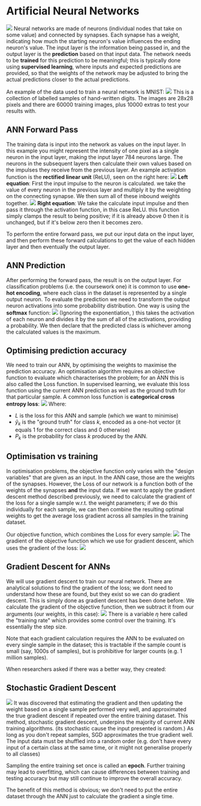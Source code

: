 # Artificial Neural Networks
![](Pasted%20image%2020240505192053.png)
Neural networks are made of neurons (individual nodes that take on some value) and connected by synapses. Each synapse has a weight, indicating how much the starting neuron's value influences the ending neuron's value.
The input layer is the information being passed in, and the output layer is the **prediction** based on that input data. The network needs to be **trained** for this prediction to be meaningful; this is typically done using **supervised learning**, where inputs and expected predictions are provided, so that the weights of the network may be adjusted to bring the actual predictions closer to the actual predictions.

An example of the data used to train a neural network is MNIST:
![](Pasted%20image%2020240505192407.png)
This is a collection of labelled samples of hand-written digits. The images are 28x28 pixels and there are 60000 training images, plus 10000 extras to test your results with.

## ANN Forward Pass
The training data is input into the network as values on the input layer. In this example you might represent the intensity of one pixel as a single neuron in the input layer, making the input layer 784 neurons large.
The neurons in the subsequent layers then calculate their own values based on the impulses they receive from the previous layer. An example activation function is the **rectified linear unit** (ReLU), seen on the right here:
![](Pasted%20image%2020240505200520.png)
**Left equation**: First the input impulse to the neuron is calculated. we take the value of every neuron in the previous layer and multiply it by the weighting on the connecting synapse. We then sum all of these inbound weights together.
![](Pasted%20image%2020240505201130.png)
**Right equation**: We take the calculate input impulse and then pass it through the activation function, in this case ReLU. this function simply clamps the result to being positive; if it is already above 0 then it is unchanged, but if it's below zero then it becomes zero.

To perform the entire forward pass, we put our input data on the input layer, and then perform these forward calculations to get the value of each hidden layer and then eventually the output layer.

## ANN Prediction
After performing the forward pass, the result is on the output layer. For classification problems (i.e. the coursework one) it is common to use **one-hot encoding**, where each class in the dataset is represented by a single output neuron.
To evaluate the prediction we need to transform the output neuron activations into some probability distribution. One way is using the **softmax** function:
![](Pasted%20image%2020240505201814.png)
(Ignoring the exponentiation, ) this takes the activation of each neuron and divides it by the sum of all of the activations, providing a probability. We then declare that the predicted class is whichever among the calculated values is the maximum.

## Optimising prediction accuracy
We need to train our ANN, by optimising the weights to maximise the prediction accuracy.
An optimisation algorithm requires an objective function to evaluate which characterises the problem; for an ANN this is also called the Loss function. In supervised learning, we evaluate this loss function using the current ANN prediction as well as the ground truth for that particular sample.
A common loss function is **categorical cross entropy loss**:
![](Pasted%20image%2020240505202231.png)
Where:
- $L$ is the loss for this ANN and sample (which we want to minimise)
- $\hat{y}_k$ is the "ground truth" for class $k$, encoded as a one-hot vector (it equals 1 for the correct class and 0 otherwise)
- $P_k$ is the probability for class $k$ produced by the ANN.

## Optimisation vs training
In optimisation problems, the objective function only varies with the "design variables" that are given as an input. In the ANN case, those are the weights of the synapses.
However, the Loss of our network is a function both of the weights of the synapses **and** the input data. 
If we want to apply the gradient descent method described previously, we need to calculate the gradient of the loss for a single sample w.r.t. the weight parameters; if we do this individually for each sample, we can then combine the resulting optimal weights to get the average loss gradient across all samples in the training dataset.

Our objective function, which combines the Loss for every sample:
![](Pasted%20image%2020240505204748.png)
The gradient of the objective function which we use for gradient descent, which uses the gradient of the loss:
![](Pasted%20image%2020240505205711.png)
## Gradient Descent for ANNs
We will use gradient descent to train our neural network.
There are analytical solutions to find the gradient of the loss; we dont need to understand how these are found, but they exist so we can do gradient descent.
This is simply done as gradient descent has been done before. We calculate the gradient of the objective function, then we subtract it from our arguments (our weights, in this case):
![](Pasted%20image%2020240505210413.png)
There is a variable $\eta$ here called the "training rate" which provides some control over the training. It's essentially the step size.

Note that each gradient calculation requires the ANN to be evaluated on every single sample in the dataset; this is tractable if the sample count is small (say, 1000s of samples), but is prohibitive for larger counts (e.g. 1 million samples).

When researchers asked if there was a better way, they created:
## Stochastic Gradient Descent
![](Pasted%20image%2020240505210752.png)
It was discovered that estimating the gradient and then updating the weight based on a single sample performed very well, and approximated the true gradient descent if repeated over the entire training dataset.
This method, stochastic gradient descent, underpins the majority of current ANN training algorithms. (its stochastic cause the input presented is random.)
As long as you don't repeat samples, SGD approximates the true gradient well. The input data must be shuffled into a random order (e.g. don't have every input of a certain class at the same time, or it might not generalise properly to all classes)

Sampling the entire training set once is called an **epoch**. Further training may lead to overfitting, which can cause differences between training and testing accuracy but may still continue to improve the overall accuracy.

The benefit of this method is obvious; we don't need to put the entire dataset through the ANN just to calculate the gradient a single time.